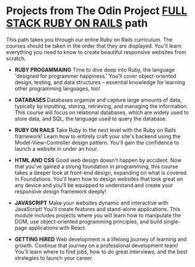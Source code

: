 # Projects from The Odin Project [FULL STACK RUBY ON RAILS](https://www.theodinproject.com/paths/full-stack-ruby-on-rails/courses/ruby-programming) path

This path takes you through our entire Ruby on Rails curriculum. The courses should be taken in the order that they are displayed. You'll learn everything you need to know to create beautiful responsive websites from scratch.

- **RUBY PROGAMMAING**
 Time to dive deep into Ruby, the language 'designed for programmer happiness.' You'll cover object-oriented design, testing, and data structures – essential knowledge for learning other programming languages, too!

- **DATABASES**
 Databases organize and capture large amounts of data, typically by inputting, storing, retrieving, and managing the information. This course will focus on relational databases, which are widely used to store data, and SQL, the language used to query the database.

- **RUBY ON RAILS**
Take Ruby to the next level with the Ruby on Rails framework! Learn how to entirely craft your site's backend using the Model-View-Controller design pattern. You'll gain the confidence to launch a website in under an hour.

- **HTML AND CSS**
Good web design doesn't happen by accident. Now that you've gained a strong foundation in programming, this course takes a deeper look at front-end design, expanding on what is covered in Foundations. You'll learn how to design websites that look great on any device and you'll be equipped to understand and create your responsive design framework deeply!

- **JAVASCRIPT**
Make your websites dynamic and interactive with JavaScript! You'll create features and stand-alone applications. This module includes projects where you will learn how to manipulate the DOM, use object-oriented programming principles, and build single-page applications with React.

- **GETTING HIRED**
Web development is a lifelong journey of learning and growth. Continue that journey on a professional development team! You'll learn where to find jobs, how to do great interviews, and the best strategies to launch your career.
